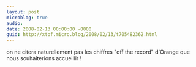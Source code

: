 ```yaml
---
layout: post
microblog: true
audio: 
date: 2008-02-13 00:00:00 -0000
guid: http://xtof.micro.blog/2008/02/13/t705482362.html
---
```

on ne citera naturellement pas les chiffres "off the record" d'Orange que nous souhaiterions accueillir !

